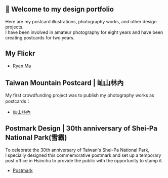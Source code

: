 ## 🎨 Welcome to my design portfolio

Here are my postcard illustrations, photography works, and other design projects.<br>
I have been involved in amateur photography for eight years and have been creating postcards for two years.<br>

## My Flickr

- [Ryan Ma](https://www.flickr.com/photos/ryanma1997/)<br>

## Taiwan Mountain Postcard | 屾山林內<br>
My first crowdfunding project was to publish my photography works as postcards：<br>
- [屾山林內](https://www.zeczec.com/projects/mtpostcard)

## Postmark Design | 30th anniversary of Shei-Pa National Park(雪霸)<br>
To celebrate the 30th anniversary of Taiwan's Shei-Pa National Park,<br>
I specially designed this commemorative postmark and set up a temporary post office in Hsinchu to provide the public with the opportunity to stamp it.<br>
- [Postmark](https://www.post.gov.tw/post/internet/Philately/sz_stampmark_dtl.jsp?temp_sn=12444&ID=507)
